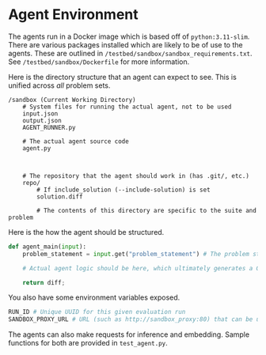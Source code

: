 # Agent Environment

The agents run in a Docker image which is based off of `python:3.11-slim`. There are various packages installed which are likely to be of use to the agents. These are outlined in `/testbed/sandbox/sandbox_requirements.txt`. See `/testbed/sandbox/Dockerfile` for more information.

Here is the directory structure that an agent can expect to see. This is unified across *all* problem sets.

```
/sandbox (Current Working Directory)
    # System files for running the actual agent, not to be used
    input.json
    output.json
    AGENT_RUNNER.py

    # The actual agent source code
    agent.py



    # The repository that the agent should work in (has .git/, etc.)
    repo/
        # If include_solution (--include-solution) is set
        solution.diff

        # The contents of this directory are specific to the suite and problem
```

Here is the how the agent should be structured.

```py
def agent_main(input):
    problem_statement = input.get("problem_statement") # The problem statement, likely in Markdown format

    # Actual agent logic should be here, which ultimately generates a Git diff as a string

    return diff;
```

You also have some environment variables exposed.

```bash
RUN_ID # Unique UUID for this given evaluation run
SANDBOX_PROXY_URL # URL (such as http://sandbox_proxy:80) that can be used for making inference/embedding requests
```

The agents can also make requests for inference and embedding. Sample functions for both are provided in `test_agent.py`.